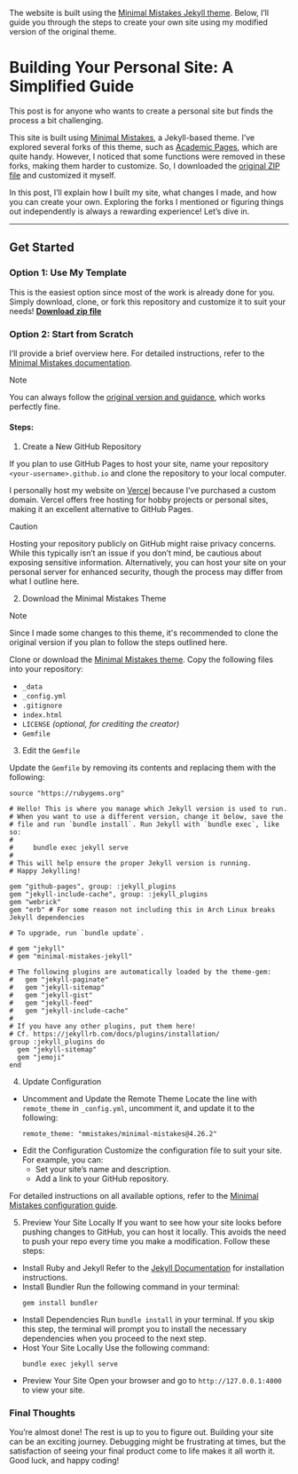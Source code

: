 The website is built using the [Minimal Mistakes Jekyll theme](https://mmistakes.github.io/minimal-mistakes/). Below, I’ll guide you through the steps to create your own site using my modified version of the original theme.  

# Building Your Personal Site: A Simplified Guide  

This post is for anyone who wants to create a personal site but finds the process a bit challenging.  

This site is built using [Minimal Mistakes](https://mmistakes.github.io/minimal-mistakes/), a Jekyll-based theme. I’ve explored several forks of this theme, such as [Academic Pages](https://academicpages.github.io), which are quite handy. However, I noticed that some functions were removed in these forks, making them harder to customize. So, I downloaded the [original ZIP file](https://mmistakes.github.io/minimal-mistakes/docs/installation/) and customized it myself.  

In this post, I’ll explain how I built my site, what changes I made, and how you can create your own. Exploring the forks I mentioned or figuring things out independently is always a rewarding experience! Let’s dive in.  

---

## Get Started  

### Option 1: Use My Template  
This is the easiest option since most of the work is already done for you. Simply download, clone, or fork this repository and customize it to suit your needs!
**[Download zip file](https://github.com/dizzyryan/site-template.github.io/archive/refs/heads/main.zip)**


### Option 2: Start from Scratch  

I’ll provide a brief overview here. For detailed instructions, refer to the [Minimal Mistakes documentation](https://mmistakes.github.io/minimal-mistakes/docs/quick-start-guide/).  

> [!NOTE]
> You can always follow the [original version and guidance](https://mmistakes.github.io/minimal-mistakes/docs/quick-start-guide/), which works perfectly fine.

#### Steps:  

1. Create a New GitHub Repository

If you plan to use GitHub Pages to host your site, name your repository `<your-username>.github.io` and clone the repository to your local computer. 

I personally host my website on [Vercel](https://vercel.com) because I’ve purchased a custom domain. Vercel offers free hosting for hobby projects or personal sites, making it an excellent alternative to GitHub Pages. 

> [!CAUTION]
> Hosting your repository publicly on GitHub might raise privacy concerns. While this typically isn’t an issue if you don’t mind, be cautious about exposing sensitive information. Alternatively, you can host your site on your personal server for enhanced security, though the process may differ from what I outline here. 

2. Download the Minimal Mistakes Theme

> [!Note]
> Since I made some changes to this theme, it's recommended to clone the original version if you plan to follow the steps outlined here.

Clone or download the [Minimal Mistakes theme](https://mmistakes.github.io/minimal-mistakes/). Copy the following files into your repository:  
  - `_data`  
  - `_config.yml`  
  - `.gitignore`  
  - `index.html`  
  - `LICENSE` *(optional, for crediting the creator)*  
  - `Gemfile`

3. Edit the `Gemfile`
    
Update the `Gemfile` by removing its contents and replacing them with the following:  
```
source "https://rubygems.org"

# Hello! This is where you manage which Jekyll version is used to run.
# When you want to use a different version, change it below, save the
# file and run `bundle install`. Run Jekyll with `bundle exec`, like so:
#
#     bundle exec jekyll serve
#
# This will help ensure the proper Jekyll version is running.
# Happy Jekylling!

gem "github-pages", group: :jekyll_plugins
gem "jekyll-include-cache", group: :jekyll_plugins
gem "webrick"
gem "erb" # For some reason not including this in Arch Linux breaks Jekyll dependencies

# To upgrade, run `bundle update`.

# gem "jekyll"
# gem "minimal-mistakes-jekyll"

# The following plugins are automatically loaded by the theme-gem:
#   gem "jekyll-paginate"
#   gem "jekyll-sitemap"
#   gem "jekyll-gist"
#   gem "jekyll-feed"
#   gem "jekyll-include-cache"
#
# If you have any other plugins, put them here!
# Cf. https://jekyllrb.com/docs/plugins/installation/
group :jekyll_plugins do
  gem "jekyll-sitemap"
  gem "jemoji"
end
```

4. Update Configuration
  * Uncomment and Update the Remote Theme
      Locate the line with `remote_theme` in `_config.yml`, uncomment it, and update it to the following:  
      ```
      remote_theme: "mmistakes/minimal-mistakes@4.26.2"
      ```  
  * Edit the Configuration
      Customize the configuration file to suit your site. For example, you can:  
      - Set your site’s name and description.  
      - Add a link to your GitHub repository.  

  For detailed instructions on all available options, refer to the [Minimal Mistakes configuration guide](https://mmistakes.github.io/minimal-mistakes/docs/configuration/).  

5. Preview Your Site Locally
  If you want to see how your site looks before pushing changes to GitHub, you can host it locally. This avoids the need to push your repo every time you make a modification. Follow these steps: 
  * Install Ruby and Jekyll
      Refer to the [Jekyll Documentation](https://jekyllrb.com/docs/) for installation instructions.  
  * Install Bundler
      Run the following command in your terminal:  
      ```
      gem install bundler
      ```
  * Install Dependencies
      Run `bundle install` in your terminal. If you skip this step, the terminal will prompt you to install the necessary dependencies when you proceed to the next step.
  * Host Your Site Locally
      Use the following command:  
      ```
      bundle exec jekyll serve
      ```
  * Preview Your Site
      Open your browser and go to `http://127.0.0.1:4000` to view your site.  

### Final Thoughts  

You’re almost done! The rest is up to you to figure out. Building your site can be an exciting journey. Debugging might be frustrating at times, but the satisfaction of seeing your final product come to life makes it all worth it. Good luck, and happy coding!  